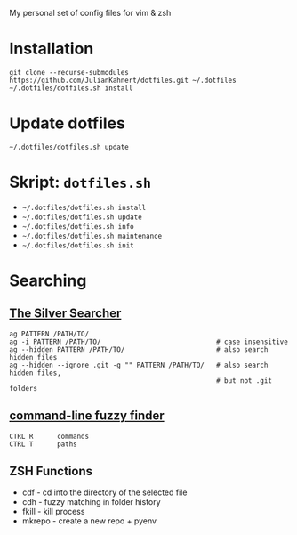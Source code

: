 My personal set of config files for vim & zsh

# Installation

```
git clone --recurse-submodules https://github.com/JulianKahnert/dotfiles.git ~/.dotfiles
~/.dotfiles/dotfiles.sh install
```

# Update dotfiles

```
~/.dotfiles/dotfiles.sh update
```

# Skript: `dotfiles.sh`

- `~/.dotfiles/dotfiles.sh install`
- `~/.dotfiles/dotfiles.sh update`
- `~/.dotfiles/dotfiles.sh info`
- `~/.dotfiles/dotfiles.sh maintenance`
- `~/.dotfiles/dotfiles.sh init`

# Searching

## [The Silver Searcher](https://github.com/ggreer/the_silver_searcher)

```
ag PATTERN /PATH/TO/
ag -i PATTERN /PATH/TO/                             # case insensitive
ag --hidden PATTERN /PATH/TO/                       # also search hidden files
ag --hidden --ignore .git -g "" PATTERN /PATH/TO/   # also search hidden files,
                                                    # but not .git folders
```

## [command-line fuzzy finder](https://github.com/junegunn/fzf)

```
CTRL R      commands
CTRL T      paths
```

## ZSH Functions

- cdf - cd into the directory of the selected file
- cdh - fuzzy matching in folder history
- fkill - kill process
- mkrepo - create a new repo + pyenv
